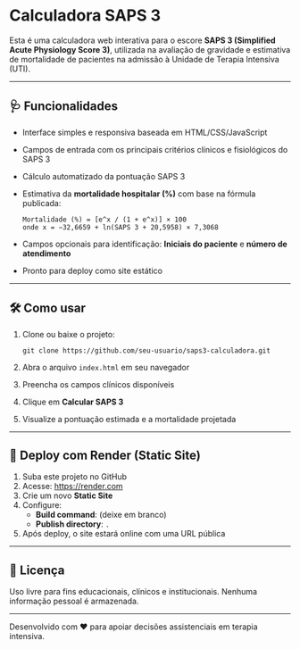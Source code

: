 # Calculadora SAPS 3

Esta é uma calculadora web interativa para o escore **SAPS 3 (Simplified Acute Physiology Score 3)**, utilizada na avaliação de gravidade e estimativa de mortalidade de pacientes na admissão à Unidade de Terapia Intensiva (UTI).

---

## 🩺 Funcionalidades

- Interface simples e responsiva baseada em HTML/CSS/JavaScript
- Campos de entrada com os principais critérios clínicos e fisiológicos do SAPS 3
- Cálculo automatizado da pontuação SAPS 3
- Estimativa da **mortalidade hospitalar (%)** com base na fórmula publicada:

  ```
  Mortalidade (%) = [e^x / (1 + e^x)] × 100
  onde x = −32,6659 + ln(SAPS 3 + 20,5958) × 7,3068
  ```

- Campos opcionais para identificação: **Iniciais do paciente** e **número de atendimento**
- Pronto para deploy como site estático

---

## 🛠️ Como usar

1. Clone ou baixe o projeto:
   ```
   git clone https://github.com/seu-usuario/saps3-calculadora.git
   ```

2. Abra o arquivo `index.html` em seu navegador

3. Preencha os campos clínicos disponíveis

4. Clique em **Calcular SAPS 3**

5. Visualize a pontuação estimada e a mortalidade projetada

---

## 🚀 Deploy com Render (Static Site)

1. Suba este projeto no GitHub
2. Acesse: https://render.com
3. Crie um novo **Static Site**
4. Configure:
   - **Build command**: (deixe em branco)
   - **Publish directory**: `.`
5. Após deploy, o site estará online com uma URL pública

---

## 📄 Licença

Uso livre para fins educacionais, clínicos e institucionais. Nenhuma informação pessoal é armazenada.

---

Desenvolvido com ❤️ para apoiar decisões assistenciais em terapia intensiva.
